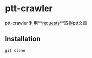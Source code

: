 # ptt-crawler

ptt-crawler 利用**[requests](https://github.com/requests/requests)**取得ptt文章

## Installation



<pre><code>git clone </code></pre>
